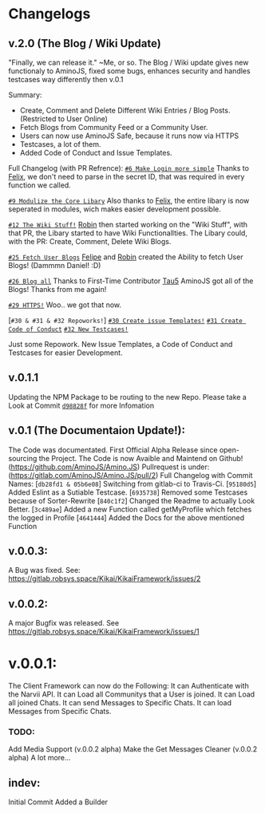 # Changelogs
## v.2.0 (The Blog / Wiki Update)
"Finally, we can release it." ~Me, or so.
The Blog / Wiki update gives new functionaly to AminoJS, fixed some bugs, enhances security and handles testcases way differently then v.0.1

Summary:
* Create, Comment and Delete Different Wiki Entries / Blog Posts. (Restricted to User Online)
* Fetch Blogs from Community Feed or a Community User.
* Users can now use AminoJS Safe, because it runs now via HTTPS
* Testcases, a lot of them.
* Added Code of Conduct and Issue Templates.

Full Changelog (with PR Refrence):
[`#6 Make Login more simple`](https://github.com/AminoJS/Amino.JS/pull/6)
Thanks to [Felix](https://github.com/felixfong227), we don't need to parse in the secret ID, that was required in every function we called.

[`#9 Modulize the Core Libary`](https://github.com/AminoJS/Amino.JS/pull/10)
Also thanks to [Felix](https://github.com/felixfong227), the entire libary is now seperated in modules, wich makes easier development possible.

[`#12 The Wiki Stuff!`](https://github.com/AminoJS/Amino.JS/pull/12)
[Robin](https://github.com/moelrobi) then started working on the "Wiki Stuff", with that PR, the Libary started to have Wiki Functionallties. The Libary could, with the PR:  Create, Comment, Delete Wiki Blogs.

[`#25 Fetch User Blogs`](https://github.com/AminoJS/Amino.JS/pull/25)
[Felipe](https://github.com/akatsukilevi) and [Robin](https://github.com/moelrobi) created the Ability to fetch User Blogs! (Dammmn Daniel! :D)

[`#26 Blog all`](https://github.com/AminoJS/Amino.JS/pull/26)
Thanks to First-Time Contributor [Tau5](https://github.com/Tau5) AminoJS got all of the Blogs! Thanks from me again!

[`#29 HTTPS!`](https://github.com/AminoJS/Amino.JS/pull/29)
Woo.. we got that now.

[`#30 & #31 & #32 Repoworks!`]
[`#30 Create issue Templates!`](https://github.com/AminoJS/Amino.JS/pull/30)
[`#31 Create Code of Conduct`](https://github.com/AminoJS/Amino.JS/pull/31)
[`#32 New Testcases!`](https://github.com/AminoJS/Amino.JS/pull/32)

Just some Repowork. New Issue Templates, a Code of Conduct and Testcases for easier Development.

## v.0.1.1
Updating the NPM Package to be routing to the new Repo.
Please take a Look at Commit [`d98828f`](https://github.com/AminoJS/Amino.JS/commit/d98828ff184cbb9b4c1fdb788d4ad120d88af598) for more Infomation
## v.0.1 (The Documentaion Update!):
The Code was documentated.
First Official Alpha Release since open-sourcing the Project.
The Code is now Avaible and Maintend on Github! (https://github.com/AminoJS/Amino.JS)
Pullrequest is under: (https://gitlab.com/AminoJS/Amino.JS/pull/2)
Full Changelog with Commit Names:
[`db28fd1 & 05b6e08`] Switching from gitlab-ci to Travis-Ci.
[`95180d5`] Added Eslint as a Sutiable Testcase.
[`6935738`] Removed some Testcases because of Sorter-Rewrite
[`840c1f2`] Changed the Readme to actually Look Better.
[`3c489ae`] Added a new Function called getMyProfile which fetches the logged in Profile
[`4641444`] Added the Docs for the above mentioned Function
## v.0.0.3:
A Bug was fixed.
See: https://gitlab.robsys.space/Kikai/KikaiFramework/issues/2
## v.0.0.2:
A major Bugfix was released.
See https://gitlab.robsys.space/Kikai/KikaiFramework/issues/1
# v.0.0.1:
The Client Framework can now do the Following:
It can Authenticate with the Narvii API.
It can Load all Communitys that a User is joined.
It can Load all joined Chats.
It can send Messages to Specific Chats.
It can load Messages from Specific Chats.
### TODO:
Add Media Support (v.0.0.2 alpha)
Make the Get Messages Cleaner (v.0.0.2 alpha)
A lot more...

## indev:
Initial Commit
Added a Builder
